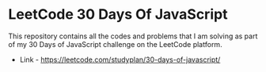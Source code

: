 # LeetCode 30 Days Of JavaScript

This repository contains all the codes and problems that I am solving as part of my 30 Days of JavaScript challenge on the LeetCode platform.

* Link - https://leetcode.com/studyplan/30-days-of-javascript/

